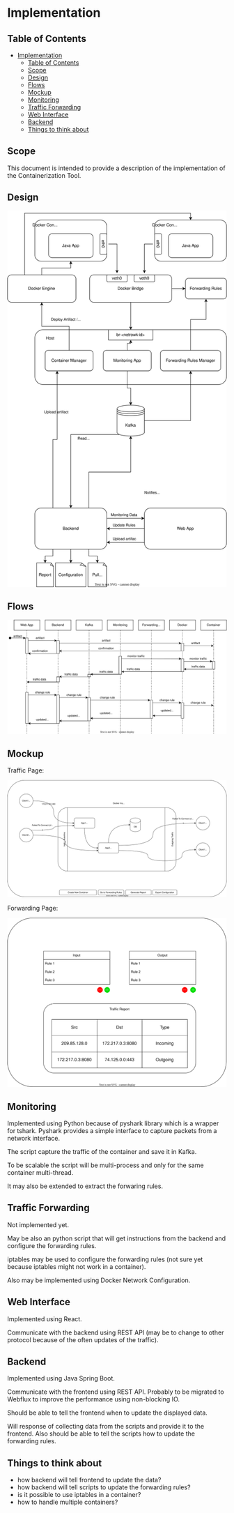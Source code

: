 # Implementation

## Table of Contents

- [Implementation](#implementation)
  - [Table of Contents](#table-of-contents)
  - [Scope](#scope)
  - [Design](#design)
  - [Flows](#flows)
  - [Mockup](#mockup)
  - [Monitoring](#monitoring)
  - [Traffic Forwarding](#traffic-forwarding)
  - [Web Interface](#web-interface)
  - [Backend](#backend)
  - [Things to think about](#things-to-think-about)

## Scope

This document is intended to provide a description of the implementation of the Containerization Tool.

## Design

![](svg/containerization-tool-design.drawio.svg)

## Flows

![](svg/general-flow.svg)


## Mockup

Traffic Page:

![](svg/traffic-page-mockup.drawio.svg)

Forwarding Page:

![](svg/forwarding-page-mockup.drawio.svg)

## Monitoring

Implemented using Python because of pyshark library which is a wrapper for tshark.
Pyshark provides a simple interface to capture packets from a network interface.

The script capture the traffic of the container and save it in Kafka.

To be scalable the script will be multi-process and only for the same container multi-thread.

It may also be extended to extract the forwaring rules.

## Traffic Forwarding

Not implemented yet.

May be also an python script that will get instructions from the backend and configure the forwarding rules.

iptables may be used to configure the forwarding rules (not sure yet because iptables might not work in a container).

Also may be implemented using Docker Network Configuration.

## Web Interface

Implemented using React.

Communicate with the backend using REST API (may be to change to other protocol because of the often updates of the traffic).

## Backend

Implemented using Java Spring Boot.

Communicate with the frontend using REST API. Probably to be migrated to Webflux to improve the performance using
non-blocking IO.

Should be able to tell the frontend when to update the displayed data.

Will response of collecting data from the scripts and provide it to the frontend. Also should be able to tell the scripts
how to update the forwarding rules.


## Things to think about

* how backend will tell frontend to update the data?
* how backend will tell scripts to update the forwarding rules?
* is it possible to use iptables in a container?
* how to handle multiple containers?